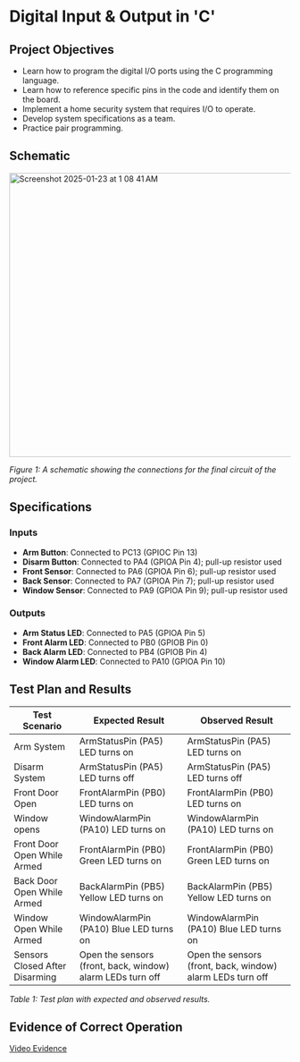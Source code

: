 # Digital Input & Output in 'C'

## Project Objectives
- Learn how to program the digital I/O ports using the C programming language.
- Learn how to reference specific pins in the code and identify them on the board.
- Implement a home security system that requires I/O to operate.
- Develop system specifications as a team.
- Practice pair programming.

## Schematic
<img width="508" alt="Screenshot 2025-01-23 at 1 08 41 AM" src="https://github.com/user-attachments/assets/9219a5b0-cccc-453e-81da-7916e6535867" />

*Figure 1: A schematic showing the connections for the final circuit of the project.*

## Specifications

### Inputs
- **Arm Button**: Connected to PC13 (GPIOC Pin 13)
- **Disarm Button**: Connected to PA4 (GPIOA Pin 4); pull-up resistor used
- **Front Sensor**: Connected to PA6 (GPIOA Pin 6); pull-up resistor used
- **Back Sensor**: Connected to PA7 (GPIOA Pin 7); pull-up resistor used
- **Window Sensor**: Connected to PA9 (GPIOA Pin 9); pull-up resistor used

### Outputs
- **Arm Status LED**: Connected to PA5 (GPIOA Pin 5)
- **Front Alarm LED**: Connected to PB0 (GPIOB Pin 0)
- **Back Alarm LED**: Connected to PB4 (GPIOB Pin 4)
- **Window Alarm LED**: Connected to PA10 (GPIOA Pin 10)

## Test Plan and Results

| Test Scenario                  | Expected Result                  | Observed Result                  |
|--------------------------------|----------------------------------|----------------------------------|
| Arm System                     | ArmStatusPin (PA5) LED turns on  | ArmStatusPin (PA5) LED turns on  |
| Disarm System                  | ArmStatusPin (PA5) LED turns off | ArmStatusPin (PA5) LED turns off |
| Front Door Open                | FrontAlarmPin (PB0) LED turns on | FrontAlarmPin (PB0) LED turns on |
| Window opens                   | WindowAlarmPin (PA10) LED turns on | WindowAlarmPin (PA10) LED turns on |
| Front Door Open While Armed    | FrontAlarmPin (PB0) Green LED turns on | FrontAlarmPin (PB0) Green LED turns on |
| Back Door Open While Armed     | BackAlarmPin (PB5) Yellow LED turns on | BackAlarmPin (PB5) Yellow LED turns on |
| Window Open While Armed        | WindowAlarmPin (PA10) Blue LED turns on | WindowAlarmPin (PA10) Blue LED turns on |
| Sensors Closed After Disarming | Open the sensors (front, back, window) alarm LEDs turn off | Open the sensors (front, back, window) alarm LEDs turn off |

*Table 1: Test plan with expected and observed results.*

## Evidence of Correct Operation
[Video Evidence](https://vimeo.com/832799548?share=copy)
